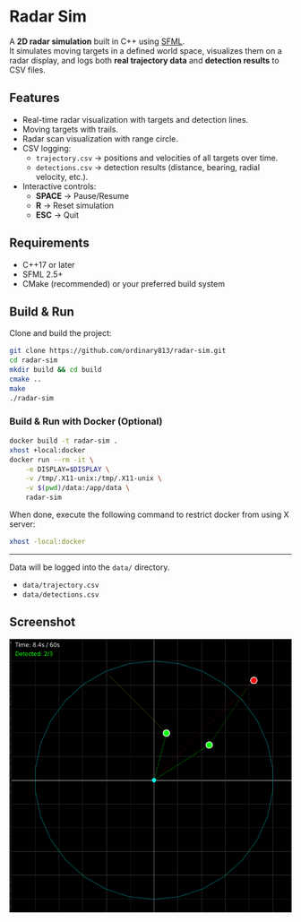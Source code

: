 # Radar Sim

A **2D radar simulation** built in C++ using [SFML](https://www.sfml-dev.org/).  
It simulates moving targets in a defined world space, visualizes them on a radar display, and logs both **real trajectory data** and **detection results** to CSV files.



## Features
- Real-time radar visualization with targets and detection lines.
- Moving targets with trails.
- Radar scan visualization with range circle.
- CSV logging:
  - `trajectory.csv` → positions and velocities of all targets over time.
  - `detections.csv` → detection results (distance, bearing, radial velocity, etc.).
- Interactive controls:
  - **SPACE** → Pause/Resume  
  - **R** → Reset simulation  
  - **ESC** → Quit  



## Requirements
- C++17 or later
- SFML 2.5+
- CMake (recommended) or your preferred build system



## Build & Run
Clone and build the project:
```bash
git clone https://github.com/ordinary813/radar-sim.git
cd radar-sim
mkdir build && cd build
cmake ..
make
./radar-sim
```

### Build & Run with Docker (Optional)
```bash
docker build -t radar-sim .
xhost +local:docker
docker run --rm -it \
    -e DISPLAY=$DISPLAY \
    -v /tmp/.X11-unix:/tmp/.X11-unix \
    -v $(pwd)/data:/app/data \
    radar-sim
```
When done, execute the following command to restrict docker from using X server:
```bash
xhost -local:docker
```

---

Data will be logged into the `data/` directory.
- `data/trajectory.csv`
- `data/detections.csv`


## Screenshot
![Radar Screenshot](radar-screenshot.png)

